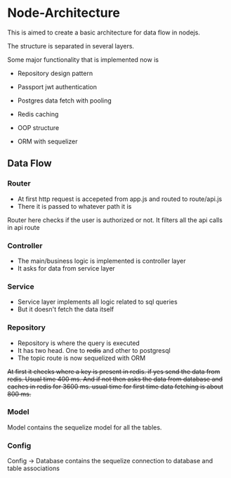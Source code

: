 # Node-Architecture

This is aimed to create a basic architecture for data flow in nodejs.

The structure is separated in several layers.

Some major functionality that is implemented now is

- Repository design pattern
- Passport jwt authentication
- Postgres data fetch with pooling
- Redis caching
- OOP structure

- ORM with sequelizer

## Data Flow

### Router

- At first http request is accepeted from app.js and routed to route/api.js
- There it is passed to whatever path it is

Router here checks if the user is authorized or not. It filters all the api calls in api route

### Controller

- The main/business logic is implemented is controller layer
- It asks for data from service layer

### Service

- Service layer implements all logic related to sql queries
- But it doesn't fetch the data itself

### Repository

- Repository is where the query is executed
- It has two head. One to  ~~redis~~ and other to postgresql
- The topic route is now sequelized with ORM

~~At first it checks where a key is present in redis. if yes send the data from redis. Usual time 400 ms. And if not then asks the data from database and caches in redis for 3600 ms. usual time for first time data fetching is about 800 ms.~~ 

### Model

Model contains the sequelize model for all the tables. 

### Config

Config -> Database contains the sequelize connection to database and table associations